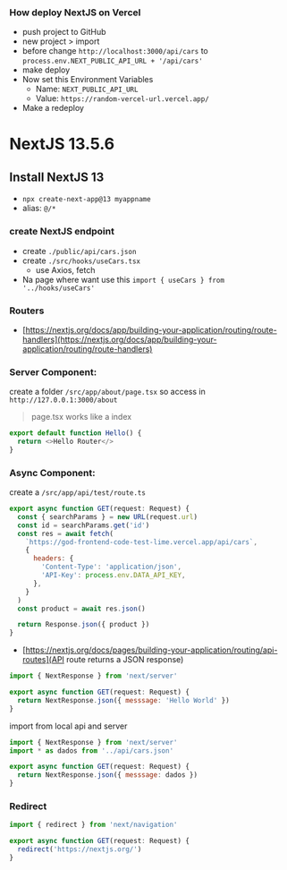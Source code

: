 ### How deploy NextJS on Vercel

- push project to GitHub
- new project > import
- before change `http://localhost:3000/api/cars` to `process.env.NEXT_PUBLIC_API_URL + '/api/cars'`
- make deploy
- Now set this Environment Variables
  - Name: `NEXT_PUBLIC_API_URL`
  - Value: `https://random-vercel-url.vercel.app/`
- Make a redeploy

# NextJS 13.5.6

## Install NextJS 13

- `npx create-next-app@13 myappname`
- alias: `@/*`

### create NextJS endpoint

- create `./public/api/cars.json`
- create `./src/hooks/useCars.tsx`
  - use Axios, fetch
- Na page where want use this `import { useCars } from '../hooks/useCars'`

### Routers

- [https://nextjs.org/docs/app/building-your-application/routing/route-handlers](https://nextjs.org/docs/app/building-your-application/routing/route-handlers)

### Server Component:

create a folder `/src/app/about/page.tsx` so access in `http://127.0.0.1:3000/about`

> page.tsx works like a index

```js
export default function Hello() {
  return <>Hello Router</>
}
```

### Async Component:

create a `/src/app/api/test/route.ts`

```jsx
export async function GET(request: Request) {
  const { searchParams } = new URL(request.url)
  const id = searchParams.get('id')
  const res = await fetch(
    `https://god-frontend-code-test-lime.vercel.app/api/cars`,
    {
      headers: {
        'Content-Type': 'application/json',
        'API-Key': process.env.DATA_API_KEY,
      },
    }
  )
  const product = await res.json()

  return Response.json({ product })
}
```

- [https://nextjs.org/docs/pages/building-your-application/routing/api-routes](API route returns a JSON response)

```jsx
import { NextResponse } from 'next/server'

export async function GET(request: Request) {
  return NextResponse.json({ messsage: 'Hello World' })
}
```

import from local api and server

```jsx
import { NextResponse } from 'next/server'
import * as dados from '../api/cars.json'

export async function GET(request: Request) {
  return NextResponse.json({ messsage: dados })
}
```

### Redirect

```jsx
import { redirect } from 'next/navigation'

export async function GET(request: Request) {
  redirect('https://nextjs.org/')
}
```
